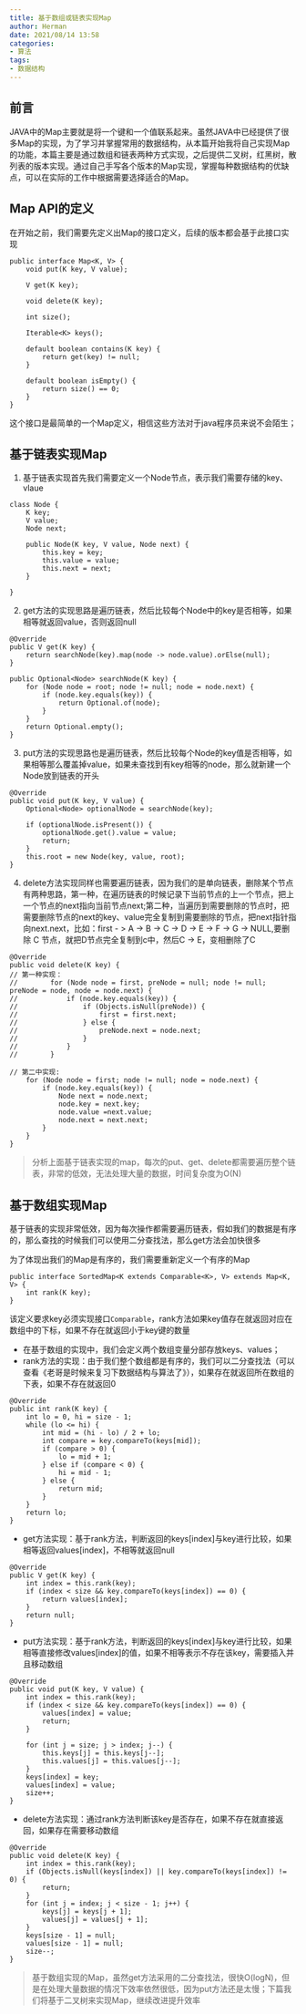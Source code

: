 ```yaml
---
title: 基于数组或链表实现Map
author: Herman
date: 2021/08/14 13:58
categories:
- 算法
tags:
- 数据结构
---
```



## 前言
JAVA中的Map主要就是将一个键和一个值联系起来。虽然JAVA中已经提供了很多Map的实现，为了学习并掌握常用的数据结构，从本篇开始我将自己实现Map的功能，本篇主要是通过数组和链表两种方式实现，之后提供二叉树，红黑树，散列表的版本实现。通过自己手写各个版本的Map实现，掌握每种数据结构的优缺点，可以在实际的工作中根据需要选择适合的Map。


## Map API的定义
在开始之前，我们需要先定义出Map的接口定义，后续的版本都会基于此接口实现

```
public interface Map<K, V> {
    void put(K key, V value);

    V get(K key);

    void delete(K key);
    
    int size();

    Iterable<K> keys();

    default boolean contains(K key) {
        return get(key) != null;
    }

    default boolean isEmpty() {
        return size() == 0;
    }
}

```
这个接口是最简单的一个Map定义，相信这些方法对于java程序员来说不会陌生；

## 基于链表实现Map
1. 基于链表实现首先我们需要定义一个Node节点，表示我们需要存储的key、vlaue

```
class Node {
    K key;
    V value;
    Node next;

    public Node(K key, V value, Node next) {
        this.key = key;
        this.value = value;
        this.next = next;
    }

}
```

2. get方法的实现思路是遍历链表，然后比较每个Node中的key是否相等，如果相等就返回value，否则返回null

```
@Override
public V get(K key) {
    return searchNode(key).map(node -> node.value).orElse(null);
}

public Optional<Node> searchNode(K key) {
    for (Node node = root; node != null; node = node.next) {
        if (node.key.equals(key)) {
            return Optional.of(node);
        }
    }
    return Optional.empty();
}
```


3. put方法的实现思路也是遍历链表，然后比较每个Node的key值是否相等，如果相等那么覆盖掉value，如果未查找到有key相等的node，那么就新建一个Node放到链表的开头

```
@Override
public void put(K key, V value) {
    Optional<Node> optionalNode = searchNode(key);

    if (optionalNode.isPresent()) {
        optionalNode.get().value = value;
        return;
    }
    this.root = new Node(key, value, root);
}

```

4. delete方法实现同样也需要遍历链表，因为我们的是单向链表，删除某个节点有两种思路，第一种，在遍历链表的时候记录下当前节点的上一个节点，把上一个节点的next指向当前节点next;第二种，当遍历到需要删除的节点时，把需要删除节点的next的key、value完全复制到需要删除的节点，把next指针指向next.next，比如：first - > A -> B -> C -> D -> E -> F -> G ->  NULL,要删除 C 节点，就把D节点完全复制到c中，然后C -> E，变相删除了C

```
@Override
public void delete(K key) {
// 第一种实现：
//        for (Node node = first, preNode = null; node != null; preNode = node, node = node.next) {
//            if (node.key.equals(key)) {
//                if (Objects.isNull(preNode)) {
//                    first = first.next;
//                } else {
//                    preNode.next = node.next;
//                }
//            }
//        }

// 第二中实现:
    for (Node node = first; node != null; node = node.next) {
        if (node.key.equals(key)) {
            Node next = node.next;
            node.key = next.key;
            node.value =next.value;
            node.next = next.next;
        }
    }
}
```


> 分析上面基于链表实现的map，每次的put、get、delete都需要遍历整个链表，非常的低效，无法处理大量的数据，时间复杂度为O(N)

## 基于数组实现Map
基于链表的实现非常低效，因为每次操作都需要遍历链表，假如我们的数据是有序的，那么查找的时候我们可以使用二分查找法，那么get方法会加快很多

为了体现出我们的Map是有序的，我们需要重新定义一个有序的Map

```
public interface SortedMap<K extends Comparable<K>, V> extends Map<K, V> {
    int rank(K key);
}
```
该定义要求key必须实现接口`Comparable`，rank方法如果key值存在就返回对应在数组中的下标，如果不存在就返回小于key键的数量


* 在基于数组的实现中，我们会定义两个数组变量分部存放keys、values；
* rank方法的实现：由于我们整个数组都是有序的，我们可以二分查找法（可以查看《老哥是时候来复习下数据结构与算法了》），如果存在就返回所在数组的下表，如果不存在就返回0

```
@Override
public int rank(K key) {
    int lo = 0, hi = size - 1;
    while (lo <= hi) {
        int mid = (hi - lo) / 2 + lo;
        int compare = key.compareTo(keys[mid]);
        if (compare > 0) {
            lo = mid + 1;
        } else if (compare < 0) {
            hi = mid - 1;
        } else {
            return mid;
        }
    }
    return lo;
}
```

* get方法实现：基于rank方法，判断返回的keys[index]与key进行比较，如果相等返回values[index]，不相等就返回null

```
@Override
public V get(K key) {
    int index = this.rank(key);
    if (index < size && key.compareTo(keys[index]) == 0) {
        return values[index];
    }
    return null;
}

```

* put方法实现：基于rank方法，判断返回的keys[index]与key进行比较，如果相等直接修改values[index]的值，如果不相等表示不存在该key，需要插入并且移动数组

```
@Override
public void put(K key, V value) {
    int index = this.rank(key);
    if (index < size && key.compareTo(keys[index]) == 0) {
        values[index] = value;
        return;
    }

    for (int j = size; j > index; j--) {
        this.keys[j] = this.keys[j--];
        this.values[j] = this.values[j--];
    }
    keys[index] = key;
    values[index] = value;
    size++;
}
```

* delete方法实现：通过rank方法判断该key是否存在，如果不存在就直接返回，如果存在需要移动数组

```
@Override
public void delete(K key) {
    int index = this.rank(key);
    if (Objects.isNull(keys[index]) || key.compareTo(keys[index]) != 0) {
        return;
    }
    for (int j = index; j < size - 1; j++) {
        keys[j] = keys[j + 1];
        values[j] = values[j + 1];
    }
    keys[size - 1] = null;
    values[size - 1] = null;
    size--;
}

```

> 基于数组实现的Map，虽然get方法采用的二分查找法，很快O(logN)，但是在处理大量数据的情况下效率依然很低，因为put方法还是太慢；下篇我们将基于二叉树来实现Map，继续改进提升效率

